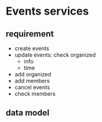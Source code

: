 # Events services

## requirement

- create events
- update events: check organized
  - info
  - time
- add organized
- add members
- cancel events
- check members

## data model
